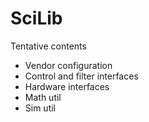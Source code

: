 # SciLib
Tentative contents
- Vendor configuration
- Control and filter interfaces
- Hardware interfaces
- Math util
- Sim util
